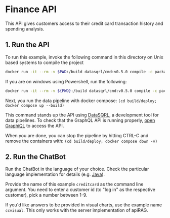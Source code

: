 # Finance API

This API gives customers access to their credit card transaction history and spending analysis.

## 1. Run the API

To run this example, invoke the following command in this directory on Unix based systems to compile the project
```bash
docker run -it --rm -v $PWD:/build datasqrl/cmd:v0.5.0 compile -c package-analytics-local.json
```

If you are on windows using Powershell, run the following:
```bash
docker run -it --rm -v ${PWD}:/build datasqrl/cmd:v0.5.0 compile -c package-analytics-local.json
```

Next, you run the data pipeline with docker compose:
`(cd build/deploy; docker compose up --build)`

This command stands up the API using [DataSQRL](https://www.datasqrl.com/), a development tool
for data pipelines. To check that the GraphQL API is running properly, [open GraphiQL](http://localhost:8888/graphiql/) to access the API.

When you are done, you can stop the pipeline by hitting CTRL-C and remove the containers with:
`(cd build/deploy; docker compose down -v)`

## 2. Run the ChatBot

Run the ChatBot in the language of your choice. Check the particular language implementation for details (e.g. [Java](../../java/)).

Provide the name of this example `creditcard` as the command line argument.
You need to enter a customer id (to "log in" as the respective customer), pick a number between 1-9.

If you'd like answers to be provided in visual charts, use the example name `ccvisual`. This only works with the server implementation of apiRAG.
